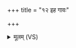 +++
title = "१२ इह गावः"

+++
<details><summary>मूलम् (VS)</summary>

इ॒ह गावः॒ प्र जा॑यध्वमि॒हाश्वा इ॒ह पूरु॑षाः। इ॒हो स॒हस्र॑दक्षि॒णोपि॑ पू॒षा नि षी॑दति ॥
</details>